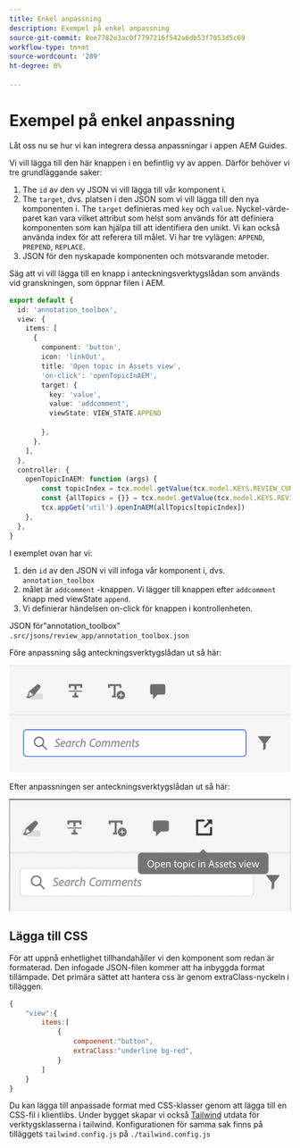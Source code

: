 ```yaml
---
title: Enkel anpassning
description: Exempel på enkel anpassning
source-git-commit: 8ee7782e3ac0f7797216f542a6db53f7053d5c69
workflow-type: tm+mt
source-wordcount: '289'
ht-degree: 0%

---
```



# Exempel på enkel anpassning

Låt oss nu se hur vi kan integrera dessa anpassningar i appen AEM Guides.

Vi vill lägga till den här knappen i en befintlig vy av appen.
Därför behöver vi tre grundläggande saker:

1. The `id` av den vy JSON vi vill lägga till vår komponent i.
2. The `target`, dvs. platsen i den JSON som vi vill lägga till den nya komponenten i. The `target` definieras med `key` och `value`. Nyckel-värde-paret kan vara vilket attribut som helst som används för att definiera komponenten som kan hjälpa till att identifiera den unikt.
Vi kan också använda index för att referera till målet.
Vi har tre vylägen:  `APPEND`, `PREPEND`, `REPLACE`.
3. JSON för den nyskapade komponenten och motsvarande metoder.

Säg att vi vill lägga till en knapp i anteckningsverktygslådan som används vid granskningen, som öppnar filen i AEM.

```typescript
export default {
  id: 'annotation_toolbox', 
  view: {
    items: [
      {
        component: 'button',
        icon: 'linkOut',
        title: 'Open topic in Assets view',
        'on-click': 'openTopicInAEM',
        target: {
          key: 'value',
          value: 'addcomment',
          viewState: VIEW_STATE.APPEND

        },
      },
    ],
  },
  controller: {
    openTopicInAEM: function (args) {
        const topicIndex = tcx.model.getValue(tcx.model.KEYS.REVIEW_CURR_TOPIC)
        const {allTopics = {}} = tcx.model.getValue(tcx.model.KEYS.REVIEW_DATA) || {}
        tcx.appGet('util').openInAEM(allTopics[topicIndex])
    },
  },
}
```

I exemplet ovan har vi:

1. den `id` av den JSON vi vill infoga vår komponent i, dvs. `annotation_toolbox`
2. målet är `addcomment` -knappen. Vi lägger till knappen efter `addcomment` knapp med viewState `append`.
3. Vi definierar händelsen on-click för knappen i kontrollenheten.

JSON för&quot;annotation_toolbox&quot;  `.src/jsons/review_app/annotation_toolbox.json`

Före anpassning såg anteckningsverktygslådan ut så här:

![annotation-toolbox](imgs/annotation_toolbox.png "Anteckningsverktygslåda")

Efter anpassningen ser anteckningsverktygslådan ut så här:

![anpassad-anteckning-verktygslåda](imgs/customised_annotation_toolbox.png "Anpassad verktygslåda för anteckningar")

## Lägga till CSS

För att uppnå enhetlighet tillhandahåller vi den komponent som redan är formaterad. Den infogade JSON-filen kommer att ha inbyggda format tillämpade. Det primära sättet att hantera css är genom extraClass-nyckeln i tilläggen.

```js
{    
    "view":{
        items:[
            {
                compoenent:"button",
                extraClass:"underline bg-red",
            }
        ]
    }
}
```

Du kan lägga till anpassade format med CSS-klasser genom att lägga till en CSS-fil i klientlibs. Under bygget skapar vi också [Tailwind](https://tailwindcss.com/docs/utility-first) utdata för verktygsklasserna i tailwind. Konfigurationen för samma sak finns på tilläggets `tailwind.config.js` på `./tailwind.config.js`
